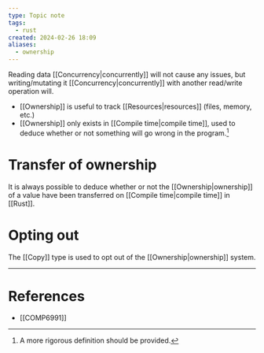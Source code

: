 ```yaml
---
type: Topic note
tags:
  - rust
created: 2024-02-26 18:09
aliases:
  - ownership
---
```


Reading data [[Concurrency|concurrently]] will not cause any issues, but writing/mutating it [[Concurrency|concurrently]] with another read/write operation will. 

- [[Ownership]] is useful to track [[Resources|resources]] (files, memory, etc.)
- [[Ownership]] only exists in [[Compile time|compile time]], used to deduce whether or not something will go wrong in the program.[^1]

# Transfer of ownership

It is always possible to deduce whether or not the [[Ownership|ownership]] of a value have been transferred on [[Compile time|compile time]] in [[Rust]].

# Opting out

The [[Copy]] type is used to opt out of the [[Ownership|ownership]] system.

---
# References

- [[COMP6991]]

[^1]: A more rigorous definition should be provided.